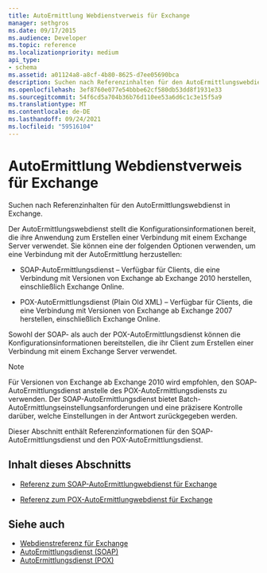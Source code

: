 ```yaml
---
title: AutoErmittlung Webdienstverweis für Exchange
manager: sethgros
ms.date: 09/17/2015
ms.audience: Developer
ms.topic: reference
ms.localizationpriority: medium
api_type:
- schema
ms.assetid: a01124a8-a8cf-4b80-8625-d7ee05690bca
description: Suchen nach Referenzinhalten für den AutoErmittlungswebdienst in Exchange.
ms.openlocfilehash: 3ef8760e077e54bbbe62cf580db53dd8f1931e33
ms.sourcegitcommit: 54f6cd5a704b36b76d110ee53a6d6c1c3e15f5a9
ms.translationtype: MT
ms.contentlocale: de-DE
ms.lasthandoff: 09/24/2021
ms.locfileid: "59516104"
---
```

# <a name="autodiscover-web-service-reference-for-exchange"></a>AutoErmittlung Webdienstverweis für Exchange

Suchen nach Referenzinhalten für den AutoErmittlungswebdienst in Exchange.
  
Der AutoErmittlungswebdienst stellt die Konfigurationsinformationen bereit, die ihre Anwendung zum Erstellen einer Verbindung mit einem Exchange Server verwendet. Sie können eine der folgenden Optionen verwenden, um eine Verbindung mit der AutoErmittlung herzustellen:
  
- SOAP-AutoErmittlungsdienst – Verfügbar für Clients, die eine Verbindung mit Versionen von Exchange ab Exchange 2010 herstellen, einschließlich Exchange Online.
    
- POX-AutoErmittlungsdienst (Plain Old XML) – Verfügbar für Clients, die eine Verbindung mit Versionen von Exchange ab Exchange 2007 herstellen, einschließlich Exchange Online. 
    
Sowohl der SOAP- als auch der POX-AutoErmittlungsdienst können die Konfigurationsinformationen bereitstellen, die ihr Client zum Erstellen einer Verbindung mit einem Exchange Server verwendet.
  
> [!NOTE]
> Für Versionen von Exchange ab Exchange 2010 wird empfohlen, den SOAP-AutoErmittlungsdienst anstelle des POX-AutoErmittlungsdiensts zu verwenden. Der SOAP-AutoErmittlungsdienst bietet Batch-AutoErmittlungseinstellungsanforderungen und eine präzisere Kontrolle darüber, welche Einstellungen in der Antwort zurückgegeben werden. 
  
Dieser Abschnitt enthält Referenzinformationen für den SOAP-AutoErmittlungsdienst und den POX-AutoErmittlungsdienst.
  
## <a name="in-this-section"></a>Inhalt dieses Abschnitts
<a name="bk_InThisSection"> </a>

- [Referenz zum SOAP-AutoErmittlungwebdienst für Exchange](soap-autodiscover-web-service-reference-for-exchange.md)
    
- [Referenz zum POX-AutoErmittlungwebdienst für Exchange](pox-autodiscover-web-service-reference-for-exchange.md)
    
## <a name="see-also"></a>Siehe auch

- [Webdienstreferenz für Exchange](web-services-reference-for-exchange.md)
- [AutoErmittlungsdienst (SOAP)](https://msdn.microsoft.com/library/e24d1a1f-0d20-4bd9-ae4c-9112ecacea78%28Office.15%29.aspx)
- [AutoErmittlungsdienst (POX)](https://msdn.microsoft.com/library/13c54de3-a91c-4424-8732-99dd8f2162ec%28Office.15%29.aspx)
    

